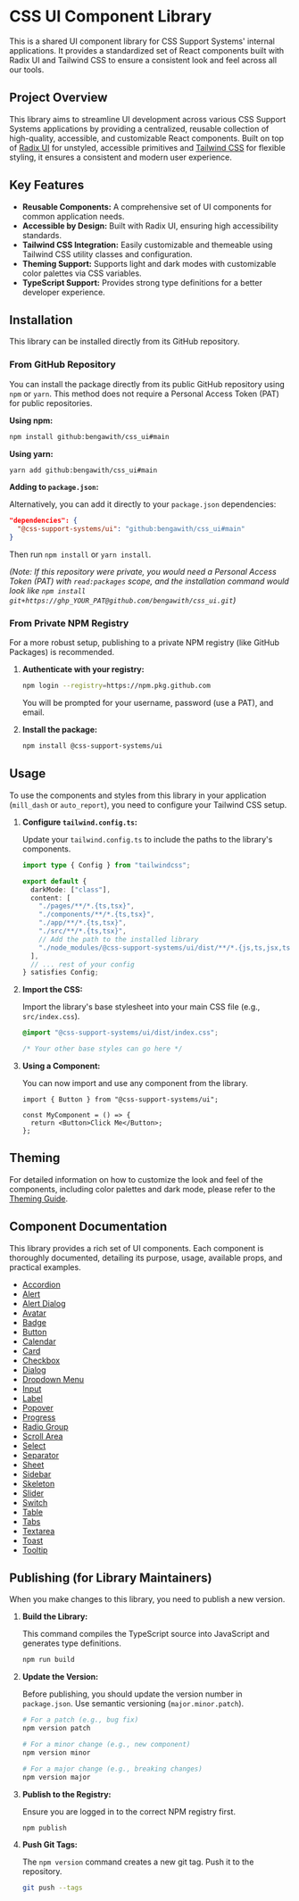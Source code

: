 # CSS UI Component Library

This is a shared UI component library for CSS Support Systems' internal applications. It provides a standardized set of React components built with Radix UI and Tailwind CSS to ensure a consistent look and feel across all our tools.

## Project Overview

This library aims to streamline UI development across various CSS Support Systems applications by providing a centralized, reusable collection of high-quality, accessible, and customizable React components. Built on top of [Radix UI](https://www.radix-ui.com/) for unstyled, accessible primitives and [Tailwind CSS](https://tailwindcss.com/) for flexible styling, it ensures a consistent and modern user experience.

## Key Features

*   **Reusable Components:** A comprehensive set of UI components for common application needs.
*   **Accessible by Design:** Built with Radix UI, ensuring high accessibility standards.
*   **Tailwind CSS Integration:** Easily customizable and themeable using Tailwind CSS utility classes and configuration.
*   **Theming Support:** Supports light and dark modes with customizable color palettes via CSS variables.
*   **TypeScript Support:** Provides strong type definitions for a better developer experience.

## Installation

This library can be installed directly from its GitHub repository.

### From GitHub Repository

You can install the package directly from its public GitHub repository using `npm` or `yarn`. This method does not require a Personal Access Token (PAT) for public repositories.

**Using npm:**

```bash
npm install github:bengawith/css_ui#main
```

**Using yarn:**

```bash
yarn add github:bengawith/css_ui#main
```

**Adding to `package.json`:**

Alternatively, you can add it directly to your `package.json` dependencies:

```json
"dependencies": {
  "@css-support-systems/ui": "github:bengawith/css_ui#main"
}
```

Then run `npm install` or `yarn install`.

*(Note: If this repository were private, you would need a Personal Access Token (PAT) with `read:packages` scope, and the installation command would look like `npm install git+https://ghp_YOUR_PAT@github.com/bengawith/css_ui.git`)*

### From Private NPM Registry

For a more robust setup, publishing to a private NPM registry (like GitHub Packages) is recommended.

1.  **Authenticate with your registry:**
    ```bash
    npm login --registry=https://npm.pkg.github.com
    ```
    You will be prompted for your username, password (use a PAT), and email.

2.  **Install the package:**
    ```bash
    npm install @css-support-systems/ui
    ```

## Usage

To use the components and styles from this library in your application (`mill_dash` or `auto_report`), you need to configure your Tailwind CSS setup.

1.  **Configure `tailwind.config.ts`:**

    Update your `tailwind.config.ts` to include the paths to the library's components.

    ```typescript
    import type { Config } from "tailwindcss";

    export default {
      darkMode: ["class"],
      content: [
        "./pages/**/*.{ts,tsx}",
        "./components/**/*.{ts,tsx}",
        "./app/**/*.{ts,tsx}",
        "./src/**/*.{ts,tsx}",
        // Add the path to the installed library
        "./node_modules/@css-support-systems/ui/dist/**/*.{js,ts,jsx,tsx}",
      ],
      // ... rest of your config
    } satisfies Config;
    ```

2.  **Import the CSS:**

    Import the library's base stylesheet into your main CSS file (e.g., `src/index.css`).

    ```css
    @import "@css-support-systems/ui/dist/index.css";

    /* Your other base styles can go here */
    ```

3.  **Using a Component:**

    You can now import and use any component from the library.

    ```tsx
    import { Button } from "@css-support-systems/ui";

    const MyComponent = () => {
      return <Button>Click Me</Button>;
    };
    ```

## Theming

For detailed information on how to customize the look and feel of the components, including color palettes and dark mode, please refer to the [Theming Guide](./docs/theming.md).

## Component Documentation

This library provides a rich set of UI components. Each component is thoroughly documented, detailing its purpose, usage, available props, and practical examples.

*   [Accordion](./docs/components/accordion.md)
*   [Alert](./docs/components/alert.md)
*   [Alert Dialog](./docs/components/alert-dialog.md)
*   [Avatar](./docs/components/avatar.md)
*   [Badge](./docs/components/badge.md)
*   [Button](./docs/components/button.md)
*   [Calendar](./docs/components/calendar.md)
*   [Card](./docs/components/card.md)
*   [Checkbox](./docs/components/checkbox.md)
*   [Dialog](./docs/components/dialog.md)
*   [Dropdown Menu](./docs/components/dropdown-menu.md)
*   [Input](./docs/components/input.md)
*   [Label](./docs/components/label.md)
*   [Popover](./docs/components/popover.md)
*   [Progress](./docs/components/progress.md)
*   [Radio Group](./docs/components/radio-group.md)
*   [Scroll Area](./docs/components/scroll-area.md)
*   [Select](./docs/components/select.md)
*   [Separator](./docs/components/separator.md)
*   [Sheet](./docs/components/sheet.md)
*   [Sidebar](./docs/components/sidebar.md)
*   [Skeleton](./docs/components/skeleton.md)
*   [Slider](./docs/components/slider.md)
*   [Switch](./docs/components/switch.md)
*   [Table](./docs/components/table.md)
*   [Tabs](./docs/components/tabs.md)
*   [Textarea](./docs/components/textarea.md)
*   [Toast](./docs/components/toast.md)
*   [Tooltip](./docs/components/tooltip.md)

## Publishing (for Library Maintainers)

When you make changes to this library, you need to publish a new version.

1.  **Build the Library:**

    This command compiles the TypeScript source into JavaScript and generates type definitions.

    ```bash
    npm run build
    ```

2.  **Update the Version:**

    Before publishing, you should update the version number in `package.json`. Use semantic versioning (`major.minor.patch`).

    ```bash
    # For a patch (e.g., bug fix)
    npm version patch

    # For a minor change (e.g., new component)
    npm version minor

    # For a major change (e.g., breaking changes)
    npm version major
    ```

3.  **Publish to the Registry:**

    Ensure you are logged in to the correct NPM registry first.

    ```bash
    npm publish
    ```

4.  **Push Git Tags:**

    The `npm version` command creates a new git tag. Push it to the repository.

    ```bash
    git push --tags
    ```